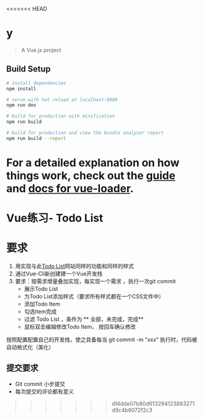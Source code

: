 <<<<<<< HEAD
# y

> A Vue.js project

## Build Setup

``` bash
# install dependencies
npm install

# serve with hot reload at localhost:8080
npm run dev

# build for production with minification
npm run build

# build for production and view the bundle analyzer report
npm run build --report
```

For a detailed explanation on how things work, check out the [guide](http://vuejs-templates.github.io/webpack/) and [docs for vue-loader](http://vuejs.github.io/vue-loader).
=======
# Vue练习- Todo List
# 要求
1. 用实现与此[Todo List](https://zjx-immersion.github.io/jquery-todo-list/)网站同样的功能和同样的样式
2. 通过Vue-Cli新创建建一个Vue开发栈
3. 要求：按需求增量叠加实现，每实现一个需求 ，执行一次git commit
   - 展示Todo List
   - 为Todo List添加样式（要求所有样式都在一个CSS文件中）
   - 添加Todo Item
   - 勾选Item完成
   - 过滤 Todo List ，条件为 ** 全部，未完成，完成**
   - 鼠标双击编辑修改Todo Item， 按回车确认修改

按照配置配置自己的开发栈，使之具备每当 git commit -m "xxx" 执行时，代码被自动格式化（美化）

## 提交要求
- Git commit 小步提交
- 每次提交的评论都有意义
>>>>>>> df4dde07b80d613294123883271d9c4b6072f2c3
